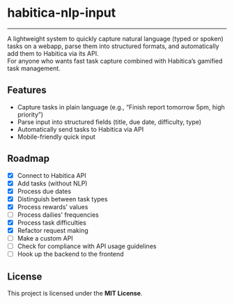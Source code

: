 # habitica-nlp-input
---
A lightweight system to quickly capture natural language (typed or spoken) tasks on a webapp, parse them into structured formats, and automatically add them to Habitica via its API.  
For anyone who wants fast task capture combined with Habitica’s gamified task management.

## Features
- Capture tasks in plain language (e.g., “Finish report tomorrow 5pm, high priority”)  
- Parse input into structured fields (title, due date, difficulty, type)  
- Automatically send tasks to Habitica via API  
- Mobile-friendly quick input 

## Roadmap
- [x] Connect to Habitica API
- [x] Add tasks (without NLP)
- [x] Process due dates
- [x] Distinguish between task types
- [x] Process rewards' values
- [ ] Process dailies' frequencies
- [x] Process task difficulties
- [x] Refactor request making
- [ ] Make a custom API
- [ ] Check for compliance with API usage guidelines
- [ ] Hook up the backend to the frontend

## License
This project is licensed under the **MIT License**.
